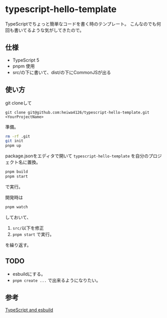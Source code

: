 # typescript-hello-template

TypeScriptでちょっと簡単なコードを書く時のテンプレート。
こんなのでも何回も書いてるような気がしてきたので。

## 仕様

- TypeScript 5
- pnpm 使用
- src/の下に書いて、dist/の下にCommonJSが出る

## 使い方

git cloneして
```
git clone git@github.com:heiwa4126/typescript-hello-template.git <YourProjectName>
```

準備。
```bash
rm -rf .git
git init
pnpm up
```

package.jsonをエディタで開いて
`typescript-hello-template` を自分のプロジェクト名に置換。

```bash
pnpm build
pnpm start
```
で実行。

開発時は
```bash
pnpm watch
```
しておいて、

1. `src/`以下を修正
1. `pnpm start` で実行。

を繰り返す。

## TODO

- esbuildにする。
- `pnpm create ...` で出来るようになりたい。

## 参考

[TypeScript and esbuild](https://janessagarrow.com/blog/typescript-and-esbuild/)
